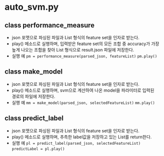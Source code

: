 # auto_svm.py
## class performance_measure
- json 포맷으로 파싱된 파일과 List 형식의 feature set을 인자로 받는다.
- play() 메소드로 실행하며, 입력받은 feature set의 모든 조합 중 accuracy가 가장 높게 나오는 조합을 찾아 List 형식으로 result.json 파일에 저장한다.
- 실행 예
`pm = performance_measure(parsed_json, featureList)`
`pm.play()`


## class make_model
- json 포맷으로 파싱된 파일과 List 형식의 feature set을 인자로 받는다.
- play() 메소드로 실행하며, svm으로 계산하여 나온 model을 파라미터로 입력된 경로의 파일에 저장한다.
- 실행 예
`mm = make_model(parsed_json, selectedFeatureList)`
`mm.play()`

## class predict_label
- json 포맷으로 파싱된 파일과 List 형식의 feature set을 인자로 받는다.
- play() 메소드로 실행하며, 추측한 label값을 저장하고 있는 List를 return한다.
- 실행 예
`pl = predict_label(parsed_json, selectedFeatureList)`
`predictLabel = pl.play()`